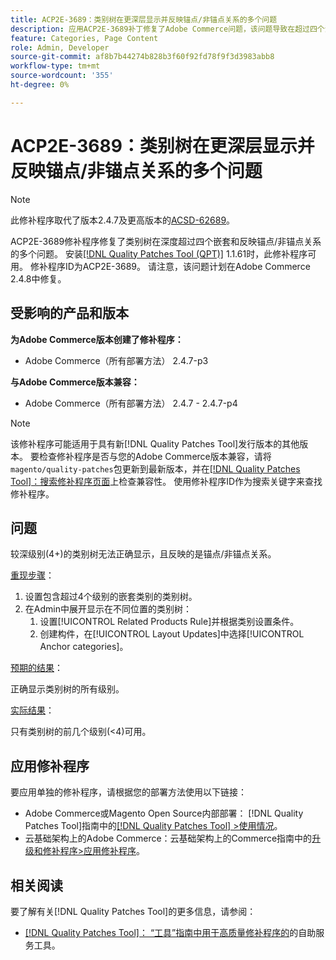 ```yaml
---
title: ACP2E-3689：类别树在更深层显示并反映锚点/非锚点关系的多个问题
description: 应用ACP2E-3689补丁修复了Adobe Commerce问题，该问题导致在超过四个深度的嵌套中显示类别树，并反映锚点/非锚点关系。
feature: Categories, Page Content
role: Admin, Developer
source-git-commit: af8b7b44274b828b3f60f92fd78f9f3d3983abb8
workflow-type: tm+mt
source-wordcount: '355'
ht-degree: 0%

---
```



# ACP2E-3689：类别树在更深层显示并反映锚点/非锚点关系的多个问题

>[!NOTE]
>
>此修补程序取代了版本2.4.7及更高版本的[ACSD-62689](/help/tools/quality-patches-tool/patches-available-in-qpt/v1-1-57/acsd-62689-customer-add-categories-issue-related-product-rules-and-widgets.md)。

ACP2E-3689修补程序修复了类别树在深度超过四个嵌套和反映锚点/非锚点关系的多个问题。 安装[[!DNL Quality Patches Tool (QPT)]](/help/tools/quality-patches-tool/quality-patches-tool-to-self-serve-quality-patches.md) 1.1.61时，此修补程序可用。 修补程序ID为ACP2E-3689。 请注意，该问题计划在Adobe Commerce 2.4.8中修复。

## 受影响的产品和版本

**为Adobe Commerce版本创建了修补程序：**

* Adobe Commerce（所有部署方法） 2.4.7-p3

**与Adobe Commerce版本兼容：**

* Adobe Commerce（所有部署方法） 2.4.7 - 2.4.7-p4

>[!NOTE]
>
>该修补程序可能适用于具有新[!DNL Quality Patches Tool]发行版本的其他版本。 要检查修补程序是否与您的Adobe Commerce版本兼容，请将`magento/quality-patches`包更新到最新版本，并在[[!DNL Quality Patches Tool]：搜索修补程序页面](https://experienceleague.adobe.com/tools/commerce-quality-patches/index.html)上检查兼容性。 使用修补程序ID作为搜索关键字来查找修补程序。

## 问题

较深级别(4+)的类别树无法正确显示，且反映的是锚点/非锚点关系。

<u>重现步骤</u>：

1. 设置包含超过4个级别的嵌套类别的类别树。
1. 在Admin中展开显示在不同位置的类别树：
   1. 设置[!UICONTROL Related Products Rule]并根据类别设置条件。
   1. 创建构件，在[!UICONTROL Layout Updates]中选择[!UICONTROL Anchor categories]。

<u>预期的结果</u>：

正确显示类别树的所有级别。

<u>实际结果</u>：

只有类别树的前几个级别(&lt;4)可用。

## 应用修补程序

要应用单独的修补程序，请根据您的部署方法使用以下链接：

* Adobe Commerce或Magento Open Source内部部署： [!DNL Quality Patches Tool]指南中的[[!DNL Quality Patches Tool] >使用情况](/help/tools/quality-patches-tool/usage.md)。
* 云基础架构上的Adobe Commerce：云基础架构上的Commerce指南中的[升级和修补程序>应用修补程序](https://experienceleague.adobe.com/docs/commerce-cloud-service/user-guide/develop/upgrade/apply-patches.html)。

## 相关阅读

要了解有关[!DNL Quality Patches Tool]的更多信息，请参阅：

* [[!DNL Quality Patches Tool]： “工具”指南中用于高质量修补程序的](/help/tools/quality-patches-tool/quality-patches-tool-to-self-serve-quality-patches.md)的自助服务工具。
